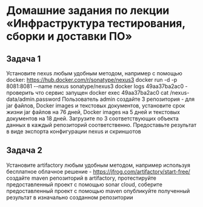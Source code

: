 # Домашние задания по лекции «Инфраструктура тестирования, сборки и доставки ПО»

## Задача 1 

Установите nexus любым удобным методом, например с помощью docker:
https://hub.docker.com/r/sonatype/nexus3
docker run -d -p 8081:8081 --name nexus sonatype/nexus3
docker logs 49aa37ba2ac0 - проверить что сервис запущен
docker exec 49aa37ba2ac0  cat /nexus-data/admin.password
Пользователь admin
создайте 3 репозитория - для jar файлов, Docker images и текстовых документов, установите срок жизни jar файлов на 76 дней, Docker images на 5 дней и текстовых документов на 18 дней. Загрузите по 3 соответствующих объекта данных в каждый репозиторий соответственно. Предоставьте результат в виде экспорта конфигурации nexus и скриншотов


## Задача 2 

Установите artifactory любым удобным методом, например используя бесплатное облачное решение - https://jfrog.com/artifactory/start-free/
создайте maven репозиторий в artifactory, протестируйте предоставленный проект с помощью sonar cloud, соберите предоставленный проект с помощью maven опубликуйте полученный результат в изначально созданном репозитории
